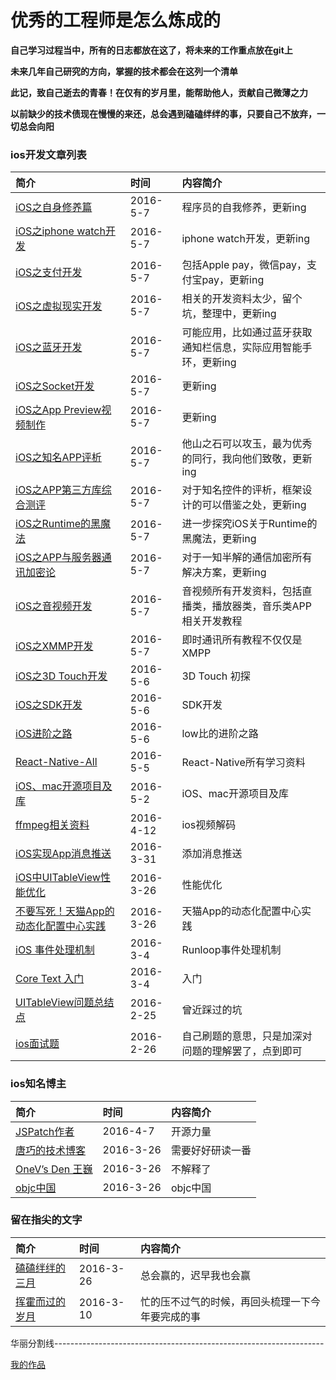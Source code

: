 # 优秀的工程师是怎么炼成的
**自己学习过程当中，所有的日志都放在这了，将未来的工作重点放在git上**  

**未来几年自己研究的方向，掌握的技术都会在这列一个清单**  

**此记，致自己逝去的青春！在仅有的岁月里，能帮助他人，贡献自己微薄之力**  

**以前缺少的技术债现在慢慢的来还，总会遇到磕磕绊绊的事，只要自己不放弃，一切总会向阳**  


### ios开发文章列表  

简介 | 时间 | 内容简介
:------------- | :------------- | :-------------
[iOS之自身修养篇](https://github.com/zhaoxiaobao/fuck-yesterday-flirt-tomorrow/blob/master/2016/page24.md) | 2016-5-7 | 程序员的自我修养，更新ing
[iOS之iphone watch开发](https://github.com/zhaoxiaobao/fuck-yesterday-flirt-tomorrow/blob/master/2016/page23.md) | 2016-5-7 | iphone watch开发，更新ing
[iOS之支付开发](https://github.com/zhaoxiaobao/fuck-yesterday-flirt-tomorrow/blob/master/2016/page22.md) | 2016-5-7 | 包括Apple pay，微信pay，支付宝pay，更新ing
[iOS之虚拟现实开发](https://github.com/zhaoxiaobao/fuck-yesterday-flirt-tomorrow/blob/master/2016/page21.md) | 2016-5-7 | 相关的开发资料太少，留个坑，整理中，更新ing
[iOS之蓝牙开发](https://github.com/zhaoxiaobao/fuck-yesterday-flirt-tomorrow/blob/master/2016/page20.md) | 2016-5-7 | 可能应用，比如通过蓝牙获取通知栏信息，实际应用智能手环，更新ing
[iOS之Socket开发](https://github.com/zhaoxiaobao/fuck-yesterday-flirt-tomorrow/blob/master/2016/page19.md) | 2016-5-7 | 更新ing
[iOS之App Preview视频制作](https://github.com/zhaoxiaobao/fuck-yesterday-flirt-tomorrow/blob/master/2016/page18.md) | 2016-5-7 | 更新ing
[iOS之知名APP评析](https://github.com/zhaoxiaobao/fuck-yesterday-flirt-tomorrow/blob/master/2016/page17.md) | 2016-5-7 | 他山之石可以攻玉，最为优秀的同行，我向他们致敬，更新ing
[iOS之APP第三方库综合测评](https://github.com/zhaoxiaobao/fuck-yesterday-flirt-tomorrow/blob/master/2016/page16.md) | 2016-5-7 | 对于知名控件的评析，框架设计的可以借鉴之处，更新ing
[iOS之Runtime的黑魔法](https://github.com/zhaoxiaobao/fuck-yesterday-flirt-tomorrow/blob/master/2016/page15.md) | 2016-5-7 | 进一步探究iOS关于Runtime的黑魔法，更新ing
[iOS之APP与服务器通讯加密论](https://github.com/zhaoxiaobao/fuck-yesterday-flirt-tomorrow/blob/master/2016/page14.md) | 2016-5-7 | 对于一知半解的通信加密所有解决方案，更新ing
[iOS之音视频开发](https://github.com/zhaoxiaobao/fuck-yesterday-flirt-tomorrow/blob/master/2016/page13.md) | 2016-5-7 | 音视频所有开发资料，包括直播类，播放器类，音乐类APP相关开发教程
[iOS之XMMP开发](https://github.com/zhaoxiaobao/fuck-yesterday-flirt-tomorrow/blob/master/2016/page12.md) | 2016-5-7 | 即时通讯所有教程不仅仅是XMPP
[iOS之3D Touch开发](https://github.com/zhaoxiaobao/fuck-yesterday-flirt-tomorrow/blob/master/2016/page11.md) | 2016-5-6 | 3D Touch 初探
[iOS之SDK开发](https://github.com/zhaoxiaobao/fuck-yesterday-flirt-tomorrow/blob/master/2016/page10.md) | 2016-5-6 | SDK开发
[iOS进阶之路](https://github.com/zhaoxiaobao/fuck-yesterday-flirt-tomorrow/blob/master/2016/page9.md) | 2016-5-6 | low比的进阶之路
[React-Native-All](https://github.com/zhaoxiaobao/fuck-yesterday-flirt-tomorrow/blob/master/2016/page8.md) | 2016-5-5 | React-Native所有学习资料
[iOS、mac开源项目及库](https://github.com/Tim9Liu9/TimLiu-iOS) | 2016-5-2 | iOS、mac开源项目及库
[ffmpeg相关资料](http://blog.csdn.net/leixiaohua1020/article/details/15811977/) | 2016-4-12 | ios视频解码
[iOS实现App消息推送](http://blog.csdn.net/shenjie12345678/article/details/41120637) | 2016-3-31 | 添加消息推送
[iOS中UITableView性能优化](http://blog.csdn.net/lvxiangan/article/details/39827405) | 2016-3-26 | 性能优化
[不要写死！天猫App的动态化配置中心实践 ](http://mp.weixin.qq.com/s?__biz=MzA3ODg4MDk0Ng==&mid=402842876&idx=1&sn=e15d596c95bf7d1ed579cfd7e410696a&scene=2&srcid=0315cLs789Ej7XkMleLpkxHE#wechat_redirect) | 2016-3-26 | 天猫App的动态化配置中心实践
[iOS 事件处理机制](https://github.com/zhaoxiaobao/fuck-yesterday-flirt-tomorrow/blob/master/2016/page5.md) | 2016-3-4 | Runloop事件处理机制
[Core Text 入门](https://github.com/zhaoxiaobao/fuck-yesterday-flirt-tomorrow/blob/master/2016/page3.md) | 2016-3-4 | 入门
[UITableView问题总结点](https://github.com/zhaoxiaobao/fuck-yesterday-flirt-tomorrow/blob/master/2016/page1.md) | 2016-2-25 | 曾近踩过的坑
[ios面试题](https://github.com/zhaoxiaobao/fuck-yesterday-flirt-tomorrow/blob/master/2016/page2.md) | 2016-2-26 | 自己刷题的意思，只是加深对问题的理解罢了，点到即可

### ios知名博主  

简介 | 时间 | 内容简介
:------------- | :------------- | :-------------
[JSPatch作者](http://blog.cnbang.net/) | 2016-4-7 | 开源力量
[唐巧的技术博客](http://blog.devtang.com/) | 2016-3-26 | 需要好好研读一番
[OneV’s Den 王巍](http://onevcat.com/#blog/) | 2016-3-26 | 不解释了
[objc中国](http://objccn.io/) | 2016-3-26 | objc中国

### 留在指尖的文字  

简介 | 时间 | 内容简介
:------------- | :------------- | :-------------
[磕磕绊绊的三月](https://github.com/zhaoxiaobao/fuck-yesterday-flirt-tomorrow/blob/master/2016/page7.md) | 2016-3-26 | 总会赢的，迟早我也会赢
[挥霍而过的岁月](https://github.com/zhaoxiaobao/fuck-yesterday-flirt-tomorrow/blob/master/2016/page4.md) | 2016-3-10 | 忙的压不过气的时候，再回头梳理一下今年要完成的事

华丽分割线-------------------------------------------------------------------

[我的作品](https://itunes.apple.com/us/developer/yuan-zhao/id1061866838)


